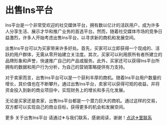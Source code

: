 # 出售Ins平台

Ins平台是一个非常受欢迎的社交媒体平台，拥有数以亿计的活跃用户，成为许多人分享生活、展示才华和推广业务的首选平台。然而，随着社交媒体市场的竞争日益激烈，许多人开始考虑出售Ins平台，以寻求新的商机和发展空间。

出售Ins平台可以为买家带来许多好处。首先，买家可以立即获得一个现成的、活跃的用户群体，无需从零开始建立关注度。其次，买家可以利用原所有者所建立的品牌形象和声誉，快速推广自己的产品或服务。此外，买家还可以获得Ins平台所拥有的数据和用户行为分析，为自己的营销策略提供有力支持。

对于卖家而言，出售Ins平台可以是一个获利丰厚的商机。随着Ins平台用户数量的增长，其价值也在不断攀升。通过出售Ins平台，卖家可以获得可观的收益，并将资金投入到新的商业项目中，实现财务上的增长和多元化发展。

无论是买家还是卖家，出售Ins平台都是一个潜力巨大的商机。通过这样的交易，双方都可以实现自己的商业目标，获得更多的机会和发展空间。

更多 关于出售Ins平台 请通过✈与我们联系，感谢阅读，谢谢！[点这✈里联系](https://ads.k02.cc)